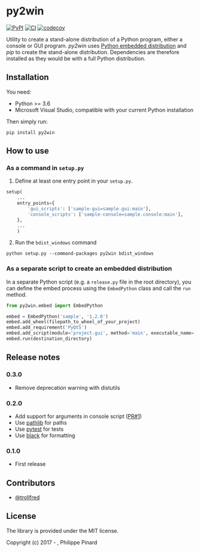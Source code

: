 # py2win

[![PyPI](https://img.shields.io/pypi/v/py2win)](https://pypi.org/project/py2win)
[![CI](https://github.com/ppinard/py2win/actions/workflows/ci.yml/badge.svg)](https://github.com/ppinard/py2win/actions/workflows/ci.yml)
[![codecov](https://codecov.io/gh/ppinard/py2win/branch/master/graph/badge.svg?token=CwKDVmx71Q)](https://codecov.io/gh/ppinard/py2win)

Utility to create a stand-alone distribution of a Python program, either a console or GUI program.
*py2win* uses [Python embedded distribution](https://docs.python.org/3.10/using/windows.html#embedded-distribution) and *pip* to create the stand-alone distribution.
Dependencies are therefore installed as they would be with a full Python distribution.

## Installation

You need:

* Python >= 3.6
* Microsoft Visual Studio, compatible with your current Python installation

Then simply run:

```shell
pip install py2win
```

## How to use

### As a command in `setup.py`

1. Define at least one entry point in your `setup.py`.

```python
setup(
    ...
    entry_points={
        'gui_scripts': ['sample-gui=sample.gui:main'],
        'console_scripts': ['sample-console=sample.console:main'],
    },
    ...
    )
```

2. Run the `bdist_windows` command

```shell
python setup.py --command-packages py2win bdist_windows
```

### As a separate script to create an embedded distribution

In a separate Python script (e.g. a `release.py` file in the root directory), you can define the embed process using the `EmbedPython` class and call the `run` method.

```python
from py2win.embed import EmbedPython

embed = EmbedPython('sample', '1.2.0')
embed.add_wheel(filepath_to_wheel_of_your_project)
embed.add_requirement('PyQt5')
embed.add_script(module='project.gui', method='main', executable_name='project-gui', console=False)
embed.run(destination_directory)
```

## Release notes

### 0.3.0

* Remove deprecation warning with distutils

### 0.2.0

* Add support for arguments in console script ([PR#1](https://github.com/ppinard/py2win/pull/1>))
* Use [pathlib](https://docs.python.org/3/library/pathlib.html) for paths
* Use [pytest](https://pytest.org/en/latest/) for tests
* Use [black](https://github.com/psf/black) for formatting

### 0.1.0

* First release

## Contributors

* [@trollfred](https://github.com/trollfred)

## License

The library is provided under the MIT license.

Copyright (c) 2017 - , Philippe Pinard
